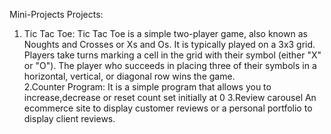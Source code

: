 Mini-Projects
Projects:

1. Tic Tac Toe:
   Tic Tac Toe is a simple two-player game, also known as Noughts and Crosses or Xs 
   and Os.
   It is typically played on a 3x3 grid. Players take turns marking a cell in the 
   grid with their symbol (either "X" or "O").
   The player who succeeds in placing three of their symbols in a horizontal, 
   vertical, or diagonal row wins the game.  
2.Counter Program:
  It is a simple program that allows you to increase,decrease or reset count set 
  initially at 0
3.Review carousel
  An ecommerce site to display customer reviews or a personal portfolio to display 
  client reviews.

